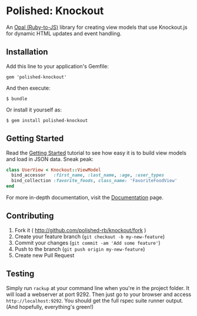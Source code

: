 # Polished: Knockout

An [Opal (Ruby-to-JS)](http://opalrb.org) library for creating view models that use Knockout.js for dynamic HTML updates and event handling.

## Installation

Add this line to your application's Gemfile:

    gem 'polished-knockout'

And then execute:

    $ bundle

Or install it yourself as:

    $ gem install polished-knockout

## Getting Started

Read the [Getting Started](http://polished-rb.github.io/knockout-rb/getting-started/) tutorial to see how easy it is to build view models and load in JSON data. Sneak peak:

```ruby
class UserView < Knockout::ViewModel
  bind_accessor   :first_name, :last_name, :age, :user_types
  bind_collection :favorite_foods, class_name: 'FavoriteFoodView'
end
```

For more in-depth documentation, visit the [Documentation](http://polished-rb.github.io/knockout-rb/docs/) page.

## Contributing

1. Fork it ( http://github.com/polished-rb/knockout/fork )
2. Create your feature branch (`git checkout -b my-new-feature`)
3. Commit your changes (`git commit -am 'Add some feature'`)
4. Push to the branch (`git push origin my-new-feature`)
5. Create new Pull Request

## Testing

Simply run `rackup` at your command line when you're in the project folder. It will load a webserver at port 9292. Then just go to your browser and access `http://localhost:9292`. You should get the full rspec suite runner output. (And hopefully, everything's green!)